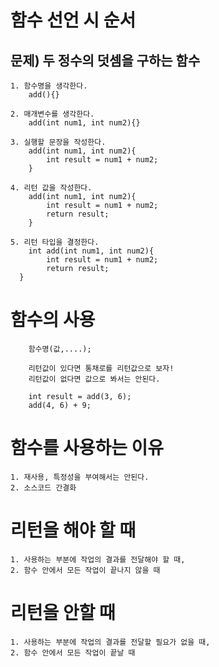 # 함수 선언 시 순서

## 문제) 두 정수의 덧셈을 구하는 함수

```
1. 함수명을 생각한다.
	add(){}

2. 매개변수를 생각한다.
	add(int num1, int num2){}

3. 실행할 문장을 작성한다.
	add(int num1, int num2){
		int result = num1 + num2;
	}

4. 리턴 값을 작성한다.
	add(int num1, int num2){
		int result = num1 + num2;
		return result;
	}

5. 리턴 타입을 결정한다.
	int add(int num1, int num2){
		int result = num1 + num2;
		return result;
  }

```

# 함수의 사용

```
	함수명(값,....);

	리턴값이 있다면 통채로를 리턴값으로 보자!
	리턴값이 없다면 값으로 봐서는 안된다.

	int result = add(3, 6);
	add(4, 6) + 9;
```

# 함수를 사용하는 이유
	1. 재사용, 특정성을 부여해서는 안된다.
	2. 소스코드 간결화

# 리턴을 해야 할 때
	1. 사용하는 부분에 작업의 결과를 전달해야 할 때,
	2. 함수 안에서 모든 작업이 끝나지 않을 때

# 리턴을 안할 때
	1. 사용하는 부분에 작업의 결과를 전달할 필요가 없을 때,
	2. 함수 안에서 모든 작업이 끝날 때
